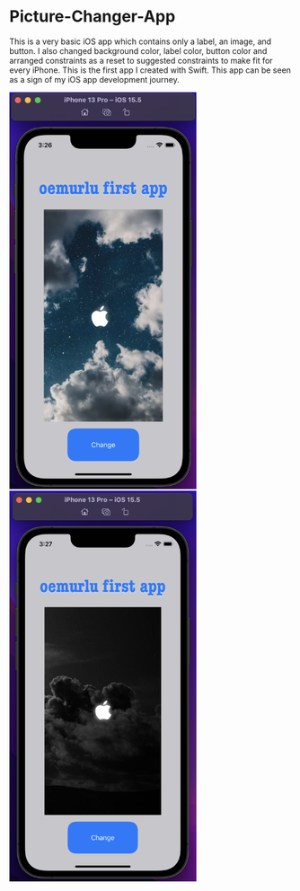 # Picture-Changer-App
This is a very basic iOS app which contains only a label, an image, and button. I also changed background color, label color, button color and arranged constraints as a reset to suggested constraints to make fit for every iPhone. This is the first app I created with Swift. This app can be seen as a sign of my iOS app development journey.
<p float="left">
<img width="333" src="/Projects/001-Picture-Changer-App/Screenshots/ss1.png">
<img width="333" src="/Projects/001-Picture-Changer-App/Screenshots/ss2.png">
</p>




